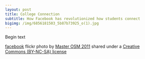 ```yaml
---
layout: post
title: College Connection
subtitle: How Facebook has revolutionized how students connect
bigimg: /img/6856181503_5b87b73925_o(1).jpg
---
```

Begin text

<a title="facebook" href="https://flickr.com/photos/masterosm2011/6856181503">facebook</a> flickr photo by <a href="https://flickr.com/people/masterosm2011">Master OSM 2011</a> shared under a <a href="https://creativecommons.org/licenses/by-nc-sa/2.0/">Creative Commons (BY-NC-SA) license</a> </small>
